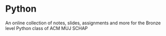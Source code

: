 # Python
An online collection of notes, slides, assignments and more for the Bronze level Python class of ACM MUJ SCHAP
